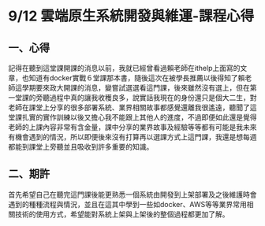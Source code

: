 # 9/12 雲端原生系統開發與維運-課程心得    

## 一、心得
記得在聽到這堂課開課的消息以前，我就已經曾看過賴老師在ithelp上面寫的文章，也知道有docker實戰６堂課那本書，隨後這次在被學長推薦以後得知了賴老師這學期要來政大開課的消息，變嘗試選選看這門課，後來雖然沒有選上，但在第一堂課的旁聽過程中真的讓我收穫良多，說實話我現在的身份還只是個大二生，對老師在課堂上分享的很多部署系統、業界相關故事都感覺還離我很遙遠，聽聞了這堂課扎實的實作訓練以後又擔心我不能跟上其他人的進度，不過即便如此還是覺得老師的上課內容非常有含金量，課中分享的業界故事及經驗等等都有可能是我未來有機會遇到的情況，所以即便後來沒有打算再以選課方式上這門課，我還是想每週都能到課堂上旁聽並且吸收到許多重要的知識。




## 二、期許
首先希望自己在聽完這門課後能更熟悉一個系統由開發到上架部署及之後維護時會遇到的種種流程與情況，並且在這其中學到一些如docker、AWS等等業界常用相關技術的使用方式，希望能對系統上架與上架後的整個過程都更加了解。


